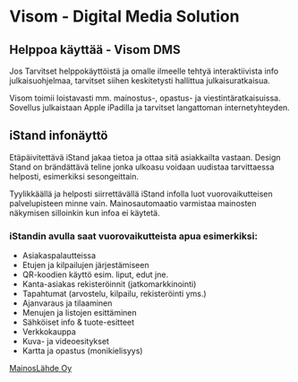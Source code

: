 Visom - Digital Media Solution
===

<h2>Helppoa käyttää - Visom DMS</h2>

<p>Jos Tarvitset helppokäyttöistä ja omalle ilmeelle tehtyä interaktiivista info julkaisuohjelmaa, tarvitset siihen keskitetysti hallittua julkaisuratkaisua.</p>

<p>Visom toimii loistavasti mm. mainostus-, opastus- ja viestintäratkaisuissa. Sovellus julkaistaan Apple iPadilla ja tarvitset langattoman internetyhteyden.</p>

<h2>iStand infonäyttö</h2>

<p>Etäpäivitettävä iStand jakaa tietoa ja ottaa sitä asiakkailta vastaan. Design Stand on brändättävä teline jonka ulkoasu voidaan uudistaa tarvittaessa helposti, esimerkiksi sesongeittain.</p>

<p>Tyylikkäällä ja helposti siirrettävällä iStand infolla luot vuorovaikutteisen palvelupisteen minne vain. Mainosautomaatio varmistaa mainosten näkymisen silloinkin kun infoa ei käytetä.</p>

<h3>iStandin avulla saat vuorovaikutteista apua esimerkiksi:</h3>

<ul>
    <li>Asiakaspalautteissa</li>
    <li>Etujen ja kilpailujen järjestämiseen</li>
    <li>QR-koodien käyttö esim. liput, edut jne.</li>
    <li>Kanta-asiakas rekisteröinnit (jatkomarkkinointi)</li>
    <li>Tapahtumat (arvostelu, kilpailu, rekisteröinti yms.)</li>
    <li>Ajanvaraus ja tilaaminen</li>
    <li>Menujen ja listojen esittäminen</li>
    <li>Sähköiset info & tuote-esitteet</li>
    <li>Verkkokauppa</li>
    <li>Kuva- ja videoesitykset</li>
    <li>Kartta ja opastus (monikielisyys)</li>
</ul>

<a href="http://www.mainoslahde.fi" target="_blank">MainosLähde Oy</a>

